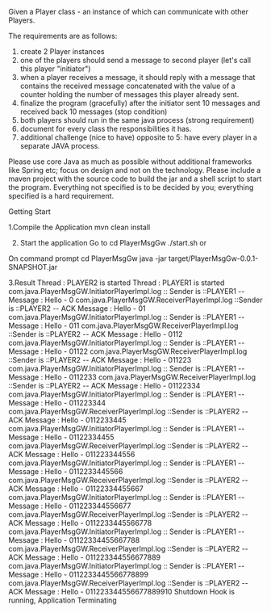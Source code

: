 Given a Player class - an instance of which can communicate with other Players.

The requirements are as follows:

1. create 2 Player instances
2. one of the players should send a message to second player (let's call this player "initiator")
3. when a player receives a message, it should reply with a message that contains the received message concatenated with the value of a counter holding the number of messages this player already sent.
4. finalize the program (gracefully) after the initiator sent 10 messages and received back 10 messages (stop condition)
5. both players should run in the same java process (strong requirement)
6. document for every class the responsibilities it has.
7. additional challenge (nice to have) opposite to 5: have every player in a separate JAVA process.

Please use core Java as much as possible without additional frameworks like Spring etc; focus on design and not on the technology.
Please include a maven project with the source code to build the jar and a shell script to start the program.
Everything not specified is to be decided by you; everything specified is a hard requirement.


Getting Start

1.Compile the Application
mvn clean install

2. Start the application
Go to cd PlayerMsgGw
./start.sh
or

On command prompt
cd PlayerMsgGw
java -jar target/PlayerMsgGw-0.0.1-SNAPSHOT.jar

3.Result 
Thread : PLAYER2 is started
Thread : PLAYER1 is started
com.java.PlayerMsgGW.InitiatorPlayerImpl.log :: Sender is ::PLAYER1 -- Message : Hello - 0
com.java.PlayerMsgGW.ReceiverPlayerImpl.log ::Sender is ::PLAYER2 -- ACK Message : Hello - 01
com.java.PlayerMsgGW.InitiatorPlayerImpl.log :: Sender is ::PLAYER1 -- Message : Hello - 011
com.java.PlayerMsgGW.ReceiverPlayerImpl.log ::Sender is ::PLAYER2 -- ACK Message : Hello - 0112
com.java.PlayerMsgGW.InitiatorPlayerImpl.log :: Sender is ::PLAYER1 -- Message : Hello - 01122
com.java.PlayerMsgGW.ReceiverPlayerImpl.log ::Sender is ::PLAYER2 -- ACK Message : Hello - 011223
com.java.PlayerMsgGW.InitiatorPlayerImpl.log :: Sender is ::PLAYER1 -- Message : Hello - 0112233
com.java.PlayerMsgGW.ReceiverPlayerImpl.log ::Sender is ::PLAYER2 -- ACK Message : Hello - 01122334
com.java.PlayerMsgGW.InitiatorPlayerImpl.log :: Sender is ::PLAYER1 -- Message : Hello - 011223344
com.java.PlayerMsgGW.ReceiverPlayerImpl.log ::Sender is ::PLAYER2 -- ACK Message : Hello - 0112233445
com.java.PlayerMsgGW.InitiatorPlayerImpl.log :: Sender is ::PLAYER1 -- Message : Hello - 01122334455
com.java.PlayerMsgGW.ReceiverPlayerImpl.log ::Sender is ::PLAYER2 -- ACK Message : Hello - 011223344556
com.java.PlayerMsgGW.InitiatorPlayerImpl.log :: Sender is ::PLAYER1 -- Message : Hello - 0112233445566
com.java.PlayerMsgGW.ReceiverPlayerImpl.log ::Sender is ::PLAYER2 -- ACK Message : Hello - 01122334455667
com.java.PlayerMsgGW.InitiatorPlayerImpl.log :: Sender is ::PLAYER1 -- Message : Hello - 011223344556677
com.java.PlayerMsgGW.ReceiverPlayerImpl.log ::Sender is ::PLAYER2 -- ACK Message : Hello - 0112233445566778
com.java.PlayerMsgGW.InitiatorPlayerImpl.log :: Sender is ::PLAYER1 -- Message : Hello - 01122334455667788
com.java.PlayerMsgGW.ReceiverPlayerImpl.log ::Sender is ::PLAYER2 -- ACK Message : Hello - 011223344556677889
com.java.PlayerMsgGW.InitiatorPlayerImpl.log :: Sender is ::PLAYER1 -- Message : Hello - 0112233445566778899
com.java.PlayerMsgGW.ReceiverPlayerImpl.log ::Sender is ::PLAYER2 -- ACK Message : Hello - 011223344556677889910
Shutdown Hook is running, Application Terminating


